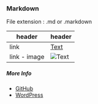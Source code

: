### Markdown
File extension
: .md or .markdown

header | header
-------------- | --------------
link | [Text](url)
link - image | ![Text](url)

##### More Info

- [GitHub](https://guides.github.com/features/mastering-markdown/)
- [WordPress](https://en.support.wordpress.com/markdown-quick-reference/)

